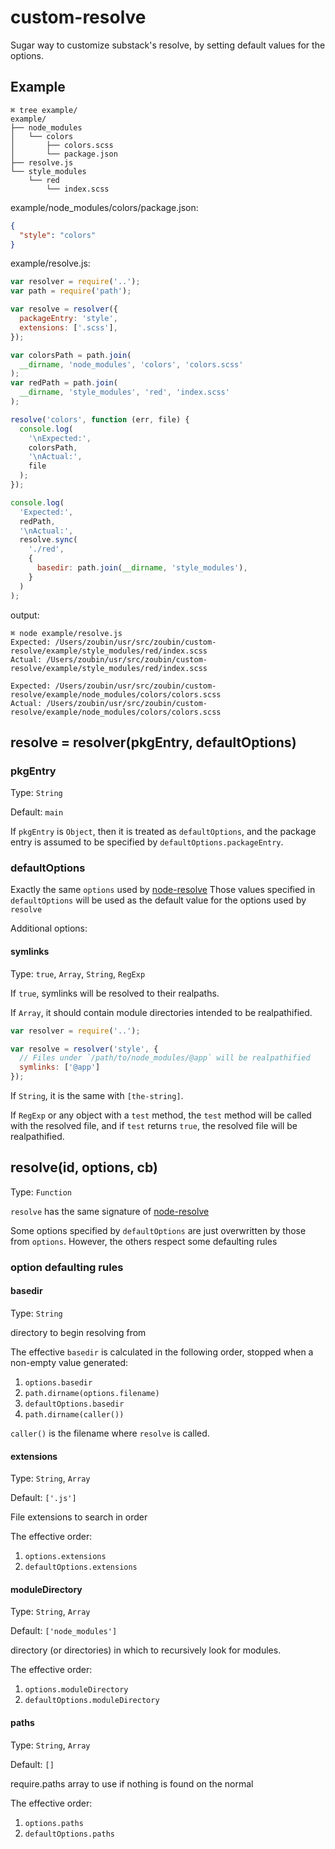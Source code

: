 # custom-resolve
Sugar way to customize substack's resolve, by setting default values for the options.

## Example

```
⌘ tree example/
example/
├── node_modules
│   └── colors
│       ├── colors.scss
│       └── package.json
├── resolve.js
└── style_modules
    └── red
        └── index.scss
```

example/node_modules/colors/package.json:
```json
{
  "style": "colors"
}
```

example/resolve.js:

```javascript
var resolver = require('..');
var path = require('path');

var resolve = resolver({
  packageEntry: 'style',
  extensions: ['.scss'],
});

var colorsPath = path.join(
  __dirname, 'node_modules', 'colors', 'colors.scss'
);
var redPath = path.join(
  __dirname, 'style_modules', 'red', 'index.scss'
);

resolve('colors', function (err, file) {
  console.log(
    '\nExpected:',
    colorsPath,
    '\nActual:',
    file
  );
});

console.log(
  'Expected:',
  redPath,
  '\nActual:',
  resolve.sync(
    './red',
    {
      basedir: path.join(__dirname, 'style_modules'),
    }
  )
);

```

output:

```
⌘ node example/resolve.js
Expected: /Users/zoubin/usr/src/zoubin/custom-resolve/example/style_modules/red/index.scss
Actual: /Users/zoubin/usr/src/zoubin/custom-resolve/example/style_modules/red/index.scss

Expected: /Users/zoubin/usr/src/zoubin/custom-resolve/example/node_modules/colors/colors.scss
Actual: /Users/zoubin/usr/src/zoubin/custom-resolve/example/node_modules/colors/colors.scss
```

## resolve = resolver(pkgEntry, defaultOptions)

### pkgEntry

Type: `String`

Default: `main`

If `pkgEntry` is `Object`,
then it is treated as `defaultOptions`,
and the package entry is assumed to be specified by `defaultOptions.packageEntry`.

### defaultOptions

Exactly the same `options` used by [node-resolve](https://github.com/substack/node-resolve)
Those values specified in `defaultOptions` will be used as the default value for the options used by `resolve`

Additional options:

#### symlinks

Type: `true`, `Array`, `String`, `RegExp`

If `true`, symlinks will be resolved to their realpaths.

If `Array`, it should contain module directories intended to be realpathified.

```javascript
var resolver = require('..');

var resolve = resolver('style', {
  // Files under `/path/to/node_modules/@app` will be realpathified
  symlinks: ['@app']
});

```

If `String`, it is the same with `[the-string]`.

If `RegExp` or any object with a `test` method, the `test` method will be called with the resolved file, and if `test` returns `true`, the resolved file will be realpathified.

## resolve(id, options, cb)

Type: `Function`

`resolve` has the same signature of [node-resolve](https://github.com/substack/node-resolve)

Some options specified by `defaultOptions` are just overwritten by those from `options`.
However, the others respect some defaulting rules

### option defaulting rules

#### basedir

Type: `String`

directory to begin resolving from

The effective `basedir` is calculated in the following order, stopped when a non-empty value generated:

1. `options.basedir`
2. `path.dirname(options.filename)`
3. `defaultOptions.basedir`
4. `path.dirname(caller())`

`caller()` is the filename where `resolve` is called.

#### extensions

Type: `String`, `Array`

Default: `['.js']`

File extensions to search in order

The effective order:

1. `options.extensions`
2. `defaultOptions.extensions`

#### moduleDirectory

Type: `String`, `Array`

Default: `['node_modules']`

directory (or directories) in which to recursively look for modules.

The effective order:

1. `options.moduleDirectory`
2. `defaultOptions.moduleDirectory`

#### paths

Type: `String`, `Array`

Default: `[]`

require.paths array to use if nothing is found on the normal

The effective order:

1. `options.paths`
2. `defaultOptions.paths`

